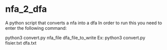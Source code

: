 # nfa_2_dfa
A python script that converts a nfa into a dfa
In order to run this you need to enter the following command:

python3 convert.py nfa_file dfa_file_to_write
Ex: python3 convert.py fisier.txt dfa.txt
